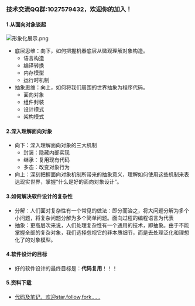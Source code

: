 ### 技术交流QQ群:1027579432，欢迎你的加入！
#### 1.从面向对象谈起
![形象化展示.png](https://upload-images.jianshu.io/upload_images/13407176-efa59c873a699e69.png?imageMogr2/auto-orient/strip%7CimageView2/2/w/1240)
- 底层思维：向下，如何把握机器底层从微观理解对象构造。
    - 语言构造
    - 编译转换
    - 内存模型
    - 运行时机制
- 抽象思维：向上，如何将我们周围的世界抽象为程序代码。
    - 面向对象
    - 组件封装
    - 设计模式
    - 架构模式
#### 2.深入理解面向对象
- 向下：深入理解面向对象的三大机制
    - 封装：隐藏内部实现
    - 继承：复用现有代码
    - 多态：改变对象行为
- 向上：深刻把握面向对象机制所带来的抽象意义，理解如何使用这些机制来表达现实世界，掌握“什么是好的面向对象设计”。
#### 3.如何解决软件设计的复杂性
- 分解：人们面对复杂性有一个常见的做法：即分而治之，将大问题分解为多个小问题，将复杂问题分解为多个简单问题。面向过程的编程语言为代表
- 抽象：更高层次来说，人们处理复杂性有一个通用的技术，即抽象。由于不能掌握全部的复杂对象，我们选择忽视它的非本质细节，而是去处理泛化和理想化了的对象模型。
#### 4.软件设计的目标
- 好的软件设计的最终目标是：**代码复用**！！！
#### 5.资料下载
- [代码及笔记，欢迎star,follow,fork......](https://github.com/cdlwhm1217096231/cpp_ws/tree/master/C%2B%2B%E8%AE%BE%E8%AE%A1%E6%A8%A1%E5%BC%8F)